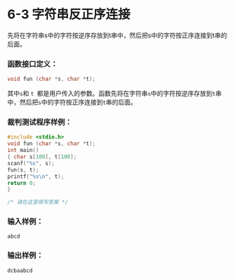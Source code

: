 # 6-3 字符串反正序连接

先将在字符串s中的字符按逆序存放到t串中，然后把s中的字符按正序连接到t串的后面。

### 函数接口定义：
```c++
void fun (char *s, char *t);
```

其中` s `和 `t `都是用户传入的参数。函数先将在字符串`s`中的字符按逆序存放到`t`串中，然后把`s`中的字符按正序连接到`t`串的后面。

### 裁判测试程序样例：
```c++
#include <stdio.h>
void fun (char *s, char *t);
int main()
{ char s[100], t[100];
scanf("%s", s);
fun(s, t);
printf("%s\n", t);
return 0;
}

/* 请在这里填写答案 */
```

### 输入样例：
```in
abcd
```

### 输出样例：
```out
dcbaabcd
```
